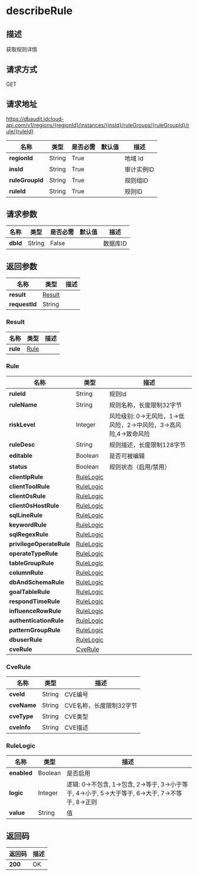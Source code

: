 # describeRule


## 描述
获取规则详情

## 请求方式
GET

## 请求地址
https://dbaudit.jdcloud-api.com/v1/regions/{regionId}/instances/{insId}/ruleGroups/{ruleGroupId}/rule/{ruleId}

|名称|类型|是否必需|默认值|描述|
|---|---|---|---|---|
|**regionId**|String|True| |地域 Id|
|**insId**|String|True| |审计实例ID|
|**ruleGroupId**|String|True| |规则组ID|
|**ruleId**|String|True| |规则ID|

## 请求参数
|名称|类型|是否必需|默认值|描述|
|---|---|---|---|---|
|**dbId**|String|False| |数据库ID|


## 返回参数
|名称|类型|描述|
|---|---|---|
|**result**|[Result](describerule#result)| |
|**requestId**|String| |

### <div id="result">Result</div>
|名称|类型|描述|
|---|---|---|
|**rule**|[Rule](describerule#rule)| |
### <div id="rule">Rule</div>
|名称|类型|描述|
|---|---|---|
|**ruleId**|String|规则Id|
|**ruleName**|String|规则名称，长度限制32字节|
|**riskLevel**|Integer|风险级别: 0->无风险，1->低风险，2->中风险，3->高风险,4->致命风险|
|**ruleDesc**|String|规则描述，长度限制128字节|
|**editable**|Boolean|是否可被编辑|
|**status**|Boolean|规则状态（启用/禁用）|
|**clientIpRule**|[RuleLogic](describerule#rulelogic)| |
|**clientToolRule**|[RuleLogic](describerule#rulelogic)| |
|**clientOsRule**|[RuleLogic](describerule#rulelogic)| |
|**clientOsHostRule**|[RuleLogic](describerule#rulelogic)| |
|**sqlLineRule**|[RuleLogic](describerule#rulelogic)| |
|**keywordRule**|[RuleLogic](describerule#rulelogic)| |
|**sqlRegexRule**|[RuleLogic](describerule#rulelogic)| |
|**privilegeOperateRule**|[RuleLogic](describerule#rulelogic)| |
|**operateTypeRule**|[RuleLogic](describerule#rulelogic)| |
|**tableGroupRule**|[RuleLogic](describerule#rulelogic)| |
|**columnRule**|[RuleLogic](describerule#rulelogic)| |
|**dbAndSchemaRule**|[RuleLogic](describerule#rulelogic)| |
|**goalTableRule**|[RuleLogic](describerule#rulelogic)| |
|**respondTimeRule**|[RuleLogic](describerule#rulelogic)| |
|**influenceRowRule**|[RuleLogic](describerule#rulelogic)| |
|**authenticationRule**|[RuleLogic](describerule#rulelogic)| |
|**patternGroupRule**|[RuleLogic](describerule#rulelogic)| |
|**dbuserRule**|[RuleLogic](describerule#rulelogic)| |
|**cveRule**|[CveRule](describerule#cverule)| |
### <div id="cverule">CveRule</div>
|名称|类型|描述|
|---|---|---|
|**cveId**|String|CVE编号|
|**cveName**|String|CVE名称，长度限制32字节|
|**cveType**|String|CVE类型|
|**cveInfo**|String|CVE描述|
### <div id="rulelogic">RuleLogic</div>
|名称|类型|描述|
|---|---|---|
|**enabled**|Boolean|是否启用|
|**logic**|Integer|逻辑: 0->不包含, 1->包含, 2->等于, 3->小于等于, 4->小于, 5->大于等于, 6->大于, 7->不等于, 8->正则|
|**value**|String|值|

## 返回码
|返回码|描述|
|---|---|
|**200**|OK|
